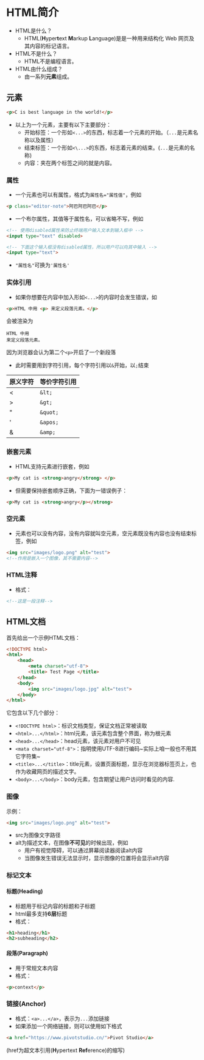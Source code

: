 # HTML简介

- HTML是什么？
  - HTML(**H**yper**t**ext **M**arkup **L**anguage)是是一种用来结构化 Web 网页及其内容的标记语言。
- HTML不是什么？
  - HTML不是编程语言。
- HTML由什么组成？
  - 由一系列**元素**组成。

## 元素

```html
<p>C is best language in the world!</p>
```

- 以上为一个元素，主要有以下主要部分：
  - 开始标签：一个形如`<...>`的东西，标志着一个元素的开始。（`...`是元素名称以及属性）
  - 结束标签：一个形如`<\...>`的东西，标志着元素的结束。(`...`是元素的名称)
  - 内容：夹在两个标签之间的就是内容。

### 属性

- 一个元素也可以有属性，格式为`属性名="属性值"`，例如

```html
<p class="editor-note">阿巴阿巴阿巴</p>
```

- 一个布尔属性，其值等于属性名，可以省略不写，例如

```html
<!-- 使用disabled属性来防止终端用户输入文本到输入框中 -->
<input type="text" disabled>

<!-- 下面这个输入框没有disabled属性，所以用户可以向其中输入 -->
<input type="text">
```

- `"属性名"`可换为`'属性名'`

### 实体引用

- 如果你想要在内容中加入形如`<...>`的内容时会发生错误，如

```html
<p>HTML 中用 <p> 来定义段落元素。</p>
```

会被渲染为

```
HTML 中用
来定义段落元素。
```

因为浏览器会认为第二个`<p>`开启了一个新段落

- 此时需要用到字符引用，每个字符引用以`&`开始，以`;`结束

| 原义字符 | 等价字符引用 |
| -------- | ------------ |
| <        | `&lt;`       |
| >        | `&gt;`       |
| "        | `&quot;`     |
| '        | `&apos;`     |
| &        | `&amp;`      |

### 嵌套元素

- HTML支持元素进行嵌套，例如

```html
<p>My cat is <strong>angry</strong> </p>
```

- 但需要保持嵌套顺序正确，下面为一错误例子：

```html
<p>My cat is <strong>angry</p></strong>
```

### 空元素

- 元素也可以没有内容，没有内容就叫空元素，空元素既没有内容也没有结束标签，例如

```html
<img src="images/logo.png" alt="test">
<!--作用是嵌入一个图像，其不需要内容-->
```

### HTML注释

- 格式：

```html
<!--这是一段注释-->
```

## HTML文档

首先给出一个示例HTML文档：

```html
<!DOCTYPE html>
<html>
    <head>
        <meta charset="utf-8">
        <title> Test Page </title>
    </head>
    <body>
        <img src="images/logo.jpg" alt="test">
    </body>
</html>
```

它包含以下几个部分：

- `<!DOCTYPE html>`：标识文档类型，保证文档正常被读取
- `<html>...</html>`：html元素，该元素包含整个界面，称为根元素
- `<head>...</head>`：head元素，该元素对用户不可见
- `<mata charset="utf-8">`：指明使用UTF-8进行编码~实际上咱一般也不用其它字符集~
- `<title>...</title>`：title元素，设置页面标题，显示在浏览器标签页上，也作为收藏网页的描述文字。
- `<body>...</body>`：body元素，包含期望让用户访问时看见的内容.

### 图像

示例：

```html
<img src="images/logo.png" alt="test">
```

- src为图像文字路径
- alt为描述文本，在图像**不可见**的时候出现，例如
  - 用户有视觉障碍，可以通过屏幕阅读器阅读alt内容
  - 当图像发生错误无法显示时，显示图像的位置将会显示alt内容

### 标记文本

#### 标题(Heading)

- 标题用于标记内容的标题和子标题
- html最多支持**6层**标题
- 格式：

```html
<h1>heading</h1>
<h2>subheading</h2>
```

#### 段落(Paragraph)

- 用于常规文本内容
- 格式：

```html
<p>context</p>
```

### 链接(Anchor)

- 格式：`<a>...</a>`，表示为`...`添加链接
- 如果添加一个网络链接，则可以使用如下格式

```html
<a href="https://www.pivotstudio.cn/">Pivot Studio</a>
```

(href为超文本引用(**H**ypertext **Ref**erence)的缩写)

